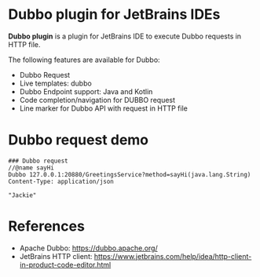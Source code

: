 Dubbo plugin for JetBrains IDEs
==============================

<!-- Plugin description -->
**Dubbo plugin** is a plugin for JetBrains IDE to execute Dubbo requests in HTTP file.

The following features are available for Dubbo:

* Dubbo Request
* Live templates: dubbo
* Dubbo Endpoint support: Java and Kotlin
* Code completion/navigation for DUBBO request
* Line marker for Dubbo API with request in HTTP file

<!-- Plugin description end -->

# Dubbo request demo

```http request
### Dubbo request
//@name sayHi
Dubbo 127.0.0.1:20880/GreetingsService?method=sayHi(java.lang.String)
Content-Type: application/json

"Jackie"
```

# References

* Apache Dubbo: https://dubbo.apache.org/
* JetBrains HTTP client: https://www.jetbrains.com/help/idea/http-client-in-product-code-editor.html


              

